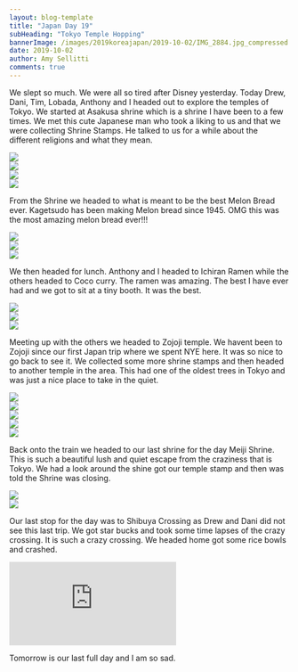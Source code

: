 ```yaml
---
layout: blog-template
title: "Japan Day 19"
subHeading: "Tokyo Temple Hopping"
bannerImage: /images/2019koreajapan/2019-10-02/IMG_2884.jpg_compressed.JPEG
date: 2019-10-02
author: Amy Sellitti
comments: true
---
```


We slept so much. We were all so tired after Disney yesterday. Today Drew, Dani, Tim, Lobada, Anthony and I headed out to explore the temples of Tokyo. We started at Asakusa shrine which is a shrine I have been to a few times. We met this cute Japanese man who took a liking to us and that we were collecting Shrine Stamps. He talked to us for a while about the different religions and what they mean.

<div class="center-image"><img src="/images/blogs/2019koreajapan/2019-10-02/IMG_2830.jpg_compressed.JPEG"/></div>
<div class="center-image"><img src="/images/blogs/2019koreajapan/2019-10-02/IMG_2834.jpg_compressed.JPEG"/></div>
<div class="center-image"><img src="/images/blogs/2019koreajapan/2019-10-02/IMG_2839.jpg_compressed.JPEG"/></div>
<div class="center-image"><img src="/images/blogs/2019koreajapan/2019-10-02/IMG_2845.jpg_compressed.JPEG"/></div>

From the Shrine we headed to what is meant to be the best Melon Bread ever. Kagetsudo has been making Melon bread since 1945. OMG this was the most amazing melon bread ever!!!

<div class="center-image"><img src="/images/blogs/2019koreajapan/2019-10-02/IMG_2840.jpg_compressed.JPEG"/></div>
<div class="center-image"><img src="/images/blogs/2019koreajapan/2019-10-02/IMG_2842.jpg_compressed.JPEG"/></div>
<div class="center-image"><img src="/images/blogs/2019koreajapan/2019-10-02/IMG_2841.jpg_compressed.JPEG"/></div>

We then headed for lunch. Anthony and I headed to Ichiran Ramen while the others headed to Coco curry. The ramen was amazing. The best I have ever had and we got to sit at a tiny booth. It was the best.

<div class="center-image"><img src="/images/blogs/2019koreajapan/2019-10-02/IMG_2855.jpg_compressed.JPEG"/></div>
<div class="center-image"><img src="/images/blogs/2019koreajapan/2019-10-02/IMG_20191002_130933.jpg_compressed.JPEG"/></div>
<div class="center-image"><img src="/images/blogs/2019koreajapan/2019-10-02/IMG_20191002_131317.jpg_compressed.JPEG"/></div>

Meeting up with the others we headed to Zojoji temple. We havent been to Zojoji since our first Japan trip where we spent NYE here. It was so nice to go back to see it. We collected some more shrine stamps and then headed to another temple in the area. This had one of the oldest trees in Tokyo and was just a nice place to take in the quiet.

<div class="center-image"><img src="/images/blogs/2019koreajapan/2019-10-02/IMG_2871.jpg_compressed.JPEG"/></div>
<div class="center-image"><img src="/images/blogs/2019koreajapan/2019-10-02/IMG_2874.jpg_compressed.JPEG"/></div>
<div class="center-image"><img src="/images/blogs/2019koreajapan/2019-10-02/IMG_2879.jpg_compressed.JPEG"/></div>
<div class="center-image"><img src="/images/blogs/2019koreajapan/2019-10-02/IMG_2884.jpg_compressed.JPEG"/></div>
<div class="center-image"><img src="/images/blogs/2019koreajapan/2019-10-02/IMG_2890.jpg_compressed.JPEG"/></div>

Back onto the train we headed to our last shrine for the day Meiji Shrine. This is such a beautiful lush and quiet escape from the craziness that is Tokyo. We had a look around the shine got our temple stamp and then was told the Shrine was closing.

<div class="center-image"><img src="/images/blogs/2019koreajapan/2019-10-02/IMG_20191002_161730_1.jpg_compressed.JPEG"/></div>
<div class="center-image"><img src="/images/blogs/2019koreajapan/2019-10-02/IMG_20191002_163443.jpg_compressed.JPEG"/></div>

Our last stop for the day was to Shibuya Crossing as Drew and Dani did not see this last trip. We got star bucks and took some time lapses of the crazy crossing. It is such a crazy crossing. We headed home got some rice bowls and crashed.

<div class="center-video"><iframe src="https://www.youtube.com/embed/toSSpwfgxi8" frameborder="0" allow="accelerometer; autoplay; encrypted-media; gyroscope; picture-in-picture" allowfullscreen></iframe></div>

Tomorrow is our last full day and I am so sad.
